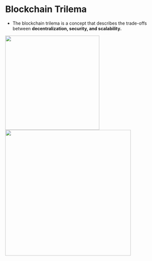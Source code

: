 # Blockchain Trilema

<div grid="~ cols-2 gap-2" m="t-2">
<div>


- The blockchain trilema is a concept that describes the trade-offs between **decentralization, security, and scalability.**

<img border="rounded" src="/trilema.jpeg" width="300">

</div>
  <div>
    <img border="rounded" src="/tsukihi-triangle.gif" width="400">
  </div>
</div>
